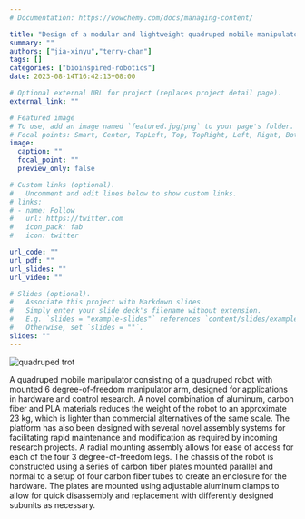 ```yaml
---
# Documentation: https://wowchemy.com/docs/managing-content/

title: "Design of a modular and lightweight quadruped mobile manipulator research platform"
summary: ""
authors: ["jia-xinyu","terry-chan"]
tags: []
categories: ["bioinspired-robotics"]
date: 2023-08-14T16:42:13+08:00

# Optional external URL for project (replaces project detail page).
external_link: ""

# Featured image
# To use, add an image named `featured.jpg/png` to your page's folder.
# Focal points: Smart, Center, TopLeft, Top, TopRight, Left, Right, BottomLeft, Bottom, BottomRight.
image:
  caption: ""
  focal_point: ""
  preview_only: false

# Custom links (optional).
#   Uncomment and edit lines below to show custom links.
# links:
# - name: Follow
#   url: https://twitter.com
#   icon_pack: fab
#   icon: twitter

url_code: ""
url_pdf: ""
url_slides: ""
url_video: ""

# Slides (optional).
#   Associate this project with Markdown slides.
#   Simply enter your slide deck's filename without extension.
#   E.g. `slides = "example-slides"` references `content/slides/example-slides.md`.
#   Otherwise, set `slides = ""`.
slides: ""
---
```


![quadruped trot](trot.gif)

A quadruped mobile manipulator consisting of a quadruped robot with mounted 6 degree-of-freedom manipulator arm, designed for applications in hardware and control research. A novel combination of aluminum, carbon fiber and PLA materials reduces the weight of the robot to an approximate 23 kg, which is lighter than commercial alternatives of the same scale. The platform has also been designed with several novel assembly systems for facilitating rapid maintenance and modification as required by incoming research projects. A radial mounting assembly allows for ease of access for each of the four 3 degree-of-freedom legs. The chassis of the robot is constructed using a series of carbon fiber plates mounted parallel and normal to a setup of four carbon fiber tubes to create an enclosure for the hardware. The plates are mounted using adjustable aluminum clamps to allow for quick disassembly and replacement with differently designed subunits as necessary.
